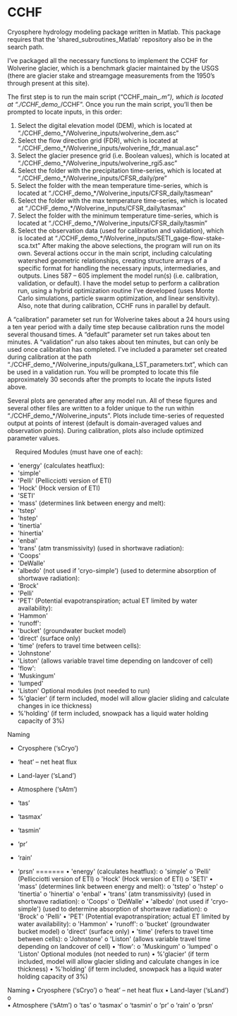 # CCHF
Cryosphere hydrology modeling package written in Matlab. This package requires that the 'shared_subroutines_Matlab' repository also be in the search path.

I’ve packaged all the necessary functions to implement the CCHF for Wolverine glacier, which is a benchmark glacier maintained by the USGS (there are glacier stake and streamgage measurements from the 1950’s through present at this site).

The first step is to run the main script (“CCHF_main_*.m”), which is located at “./CCHF_demo_*/CCHF”. Once you run the main script, you’ll then be prompted to locate inputs, in this order:
1.	Select the digital elevation model (DEM), which is located at “./CCHF_demo_*/Wolverine_inputs/wolverine_dem.asc”
2.	Select the flow direction grid (FDR), which is located at “./CCHF_demo_*/Wolverine_inputs/wolverine_fdr_manual.asc”
3.	Select the glacier presence grid (i.e. Boolean values), which is located at “./CCHF_demo_*/Wolverine_inputs/wolverine_rgi5.asc”
4.	Select the folder with the precipitation time-series, which is located at “./CCHF_demo_*/Wolverine_inputs/CFSR_daily/pre”
5.	Select the folder with the mean temperature time-series, which is located at “./CCHF_demo_*/Wolverine_inputs/CFSR_daily/tasmean”
6.	Select the folder with the max temperature time-series, which is located at “./CCHF_demo_*/Wolverine_inputs/CFSR_daily/tasmax”
7.	Select the folder with the minimum temperature time-series, which is located at “./CCHF_demo_*/Wolverine_inputs/CFSR_daily/tasmin”
8.	Select the observation data (used for calibration and validation), which is located at “./CCHF_demo_*/Wolverine_inputs/SETI_gage-flow-stake-sca.txt”
After making the above selections, the program will run on its own. Several actions occur in the main script, including calculating watershed geometric relationships, creating structure arrays of a specific format for handling the necessary inputs, intermediaries, and outputs. Lines 587 – 605 implement the model run(s) (i.e. calibration, validation, or default). I have the model setup to perform a calibration run, using a hybrid optimization routine I’ve developed (uses Monte Carlo simulations, particle swarm optimization, and linear sensitivity). Also, note that during calibration, CCHF runs in parallel by default.


A “calibration” parameter set run for Wolverine takes about a 24 hours using a ten year period with a daily time step because calibration runs the model several thousand times. A “default” parameter set run takes about ten minutes. A “validation” run also takes about ten minutes, but can only be used once calibration has completed. I’ve included a parameter set created during calibration at the path “./CCHF_demo_*/Wolverine_inputs/gulkana_LST_parameters.txt”, which can be used in a validation run. You will be prompted to locate this file approximately 30 seconds after the prompts to locate the inputs listed above.


Several plots are generated after any model run. All of these figures and several other files are written to a folder unique to the run within “./CCHF_demo_*/Wolverine_inputs”. Plots include time-series of requested output at points of interest (default is domain-averaged values and observation points). During calibration, plots also include optimized parameter values.



 
Required Modules (must have one of each):
*	'energy' (calculates heatflux):
  *	'simple'
  *	'Pelli' (Pellicciotti version of ETI)
  *	'Hock' (Hock version of ETI)
  *	'SETI'
*	'mass' (determines link between energy and melt):
  *	'tstep'
  *	'hstep'
  *	'tinertia'
  *	'hinertia'
  *	'enbal'
*	'trans' (atm transmissivity) (used in shortwave radiation):
  *	'Coops'
  *	'DeWalle'
*	'albedo' (not used if 'cryo-simple') (used to determine absorption of shortwave radiation):
  *	'Brock'
  *	'Pelli'
*	'PET' (Potential evapotranspiration; actual ET limited by water availability):
  *	'Hammon'
*	'runoff':
  *	'bucket' (groundwater bucket model)
  *	'direct' (surface only)
*	'time' (refers to travel time between cells):
  *	'Johnstone'
  *	'Liston' (allows variable travel time depending on landcover of cell)
*	'flow':
  *	'Muskingum'
  *	'lumped'
  *	'Liston'
Optional modules (not needed to run)
*	%'glacier' (if term included, model will allow glacier sliding and calculate changes in ice thickness)
*	%'holding' (if term included, snowpack has a liquid water holding capacity of 3%)

Naming
*	Cryosphere (‘sCryo’)
  *	‘heat’ – net heat flux
*	Land-layer (‘sLand’)

*	Atmosphere (‘sAtm’)
  *	‘tas’
  *	‘tasmax’
  *	‘tasmin’
  *	‘pr’
  *	‘rain’
  *	‘prsn’
=======
•	'energy' (calculates heatflux): 
o	'simple'
o	'Pelli' (Pellicciotti version of ETI)
o	'Hock' (Hock version of ETI)
o	'SETI'
•	'mass' (determines link between energy and melt): 
o	'tstep'
o	'hstep'
o	'tinertia'
o	'hinertia'
o	'enbal'
•	'trans' (atm transmissivity) (used in shortwave radiation): 
o	'Coops'
o	'DeWalle'
•	'albedo' (not used if 'cryo-simple') (used to determine absorption of shortwave radiation): 
o	'Brock'
o	'Pelli'
•	'PET' (Potential evapotranspiration; actual ET limited by water availability): 
o	'Hammon'
•	'runoff': 
o	'bucket' (groundwater bucket model) 
o	'direct' (surface only)
•	'time' (refers to travel time between cells): 
o	'Johnstone'
o	'Liston' (allows variable travel time depending on landcover of cell)
•	'flow': 
o	'Muskingum'
o	'lumped'
o	'Liston'
Optional modules (not needed to run)
•	%'glacier' (if term included, model will allow glacier sliding and calculate changes in ice thickness)
•	%'holding' (if term included, snowpack has a liquid water holding capacity of 3%)

Naming
•	Cryosphere (‘sCryo’)
o	‘heat’ – net heat flux
•	Land-layer (‘sLand’)
o	
•	Atmosphere (‘sAtm’)
o	‘tas’
o	‘tasmax’
o	‘tasmin’
o	‘pr’
o	‘rain’
o	‘prsn’
